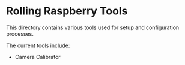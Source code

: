 # Rolling Raspberry Tools
This directory contains various tools used for setup and configuration processes.

The current tools include:
* Camera Calibrator
